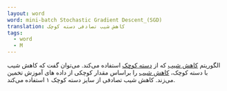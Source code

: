 ```yaml
---
layout: word
word: mini-batch Stochastic Gradient Descent_(SGD)
translation: کاهش شیب تصادفی دسته کوچک
tags:
  - word
  - M
---
```

الگوریتم [کاهش شیب](g/gradient_descent/) که از [دسته کوچک](m/mini-batch) استفاده می‌کند. می‌توان گفت که کاهش شیب با دسته کوچک، [کاهش شیب](g/gradient_descent/) را براساس مقدار کوچکی از داده های آموزش تخمین می‌زند.  کاهش شیب تصادفی از سایز دسته کوچک ۱ استفاده می‌کند.